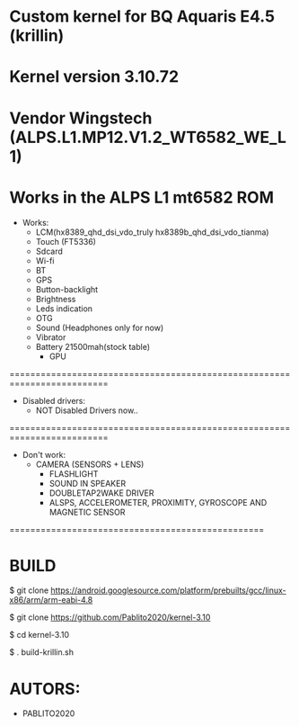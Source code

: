 # Custom kernel for BQ Aquaris E4.5 (krillin)
# Kernel version 3.10.72
# Vendor Wingstech (ALPS.L1.MP12.V1.2_WT6582_WE_L1)
Works in the ALPS L1 mt6582 ROM
=========================================================================
* Works:
	* LCM(hx8389_qhd_dsi_vdo_truly hx8389b_qhd_dsi_vdo_tianma)
	* Touch (FT5336)
	* Sdcard
	* Wi-fi
	* BT
	* GPS
	* Button-backlight
	* Brightness
	* Leds indication
	* OTG
	* Sound (Headphones only for now)
	* Vibrator
	* Battery 21500mah(stock table)
        * GPU 

=========================================================================
* Disabled drivers:
	* NOT Disabled Drivers now..

=========================================================================
* Don't work:
	* CAMERA (SENSORS + LENS)
        * FLASHLIGHT
        * SOUND IN SPEAKER
        * DOUBLETAP2WAKE DRIVER 
        * ALSPS, ACCELEROMETER, PROXIMITY, GYROSCOPE AND MAGNETIC SENSOR

=================================================
# BUILD

$ git clone https://android.googlesource.com/platform/prebuilts/gcc/linux-x86/arm/arm-eabi-4.8

$ git clone https://github.com/Pablito2020/kernel-3.10

$ cd kernel-3.10

$ . build-krillin.sh

# AUTORS:

* PABLITO2020
